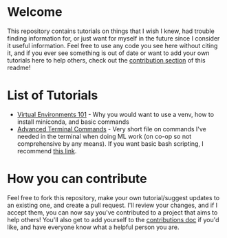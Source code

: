 # Welcome
This repository contains tutorials on things that I wish I knew, had trouble finding information for, or just want for myself in the future since I consider it useful information. Feel free to use any code you see here without citing it, and if you ever see something is out of date or want to add your own tutorials here to help others, check out the [contribution section](#how-you-can-contribute) of this readme!

# List of Tutorials
* [Virtual Environments 101](VirtualEnvironments.md) - Why you would want to use a venv, how to install miniconda, and basic commands
* [Advanced Terminal Commands](TerminalCommands.md) - Very short file on commands I've needed in the terminal when doing ML work (on co-op so not comprehensive by any means). If you want basic bash scripting, I recommend [this link](https://devhints.io/bash).

# How you can contribute
Feel free to fork this repository, make your own tutorial/suggest updates to an existing one, and create a pull request. I'll review your changes, and if I accept them, you can now say you've contributed to a project that aims to help others! You'll also get to add yourself to the [contributions doc](Contributions.md) if you'd like, and have everyone know what a helpful person you are.
